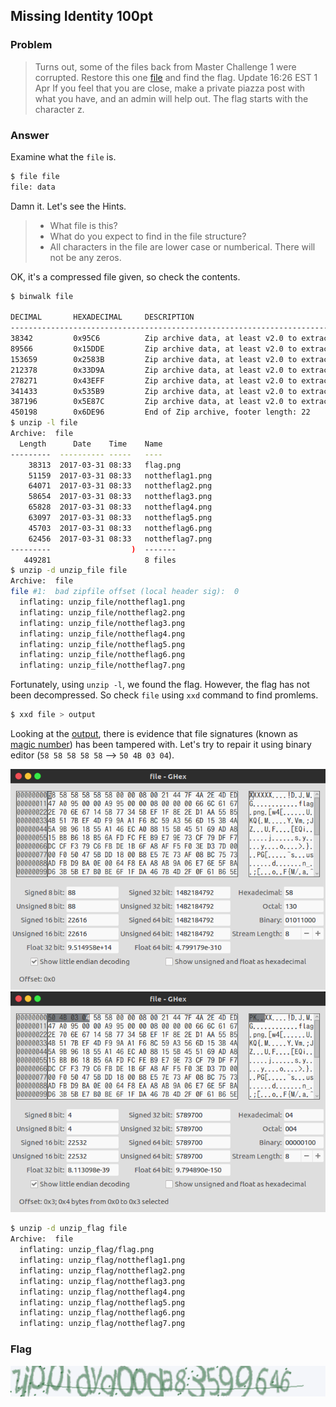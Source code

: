 <!-- This markdown file is writeup template. -->

## Missing Identity 100pt

### Problem
> Turns out, some of the files back from Master Challenge 1 were corrupted. Restore this one [file](https://webshell2017.picoctf.com/static/2b92f792615f667179c849b8f69c4a0b/file) and find the flag. Update 16:26 EST 1 Apr If you feel that you are close, make a private piazza post with what you have, and an admin will help out. The flag starts with the character z.

### Answer
Examine what the `file` is.

```bash
$ file file
file: data
```

Damn it. Let's see the Hints.

> - What file is this?
> - What do you expect to find in the file structure?
> - All characters in the file are lower case or numberical. There will not be any zeros.

OK, it's a compressed file given, so check the contents.

```bash
$ binwalk file

DECIMAL       HEXADECIMAL     DESCRIPTION
--------------------------------------------------------------------------------
38342         0x95C6          Zip archive data, at least v2.0 to extract, compressed size: 51179, uncompressed size: 51159, name: nottheflag1.png
89566         0x15DDE         Zip archive data, at least v2.0 to extract, compressed size: 64048, uncompressed size: 64071, name: nottheflag2.png
153659        0x2583B         Zip archive data, at least v2.0 to extract, compressed size: 58674, uncompressed size: 58654, name: nottheflag3.png
212378        0x33D9A         Zip archive data, at least v2.0 to extract, compressed size: 65848, uncompressed size: 65828, name: nottheflag4.png
278271        0x43EFF         Zip archive data, at least v2.0 to extract, compressed size: 63117, uncompressed size: 63097, name: nottheflag5.png
341433        0x535B9         Zip archive data, at least v2.0 to extract, compressed size: 45718, uncompressed size: 45703, name: nottheflag6.png
387196        0x5E87C         Zip archive data, at least v2.0 to extract, compressed size: 62476, uncompressed size: 62456, name: nottheflag7.png
450198        0x6DE96         End of Zip archive, footer length: 22
$ unzip -l file
Archive:  file
  Length      Date    Time    Name
---------  ---------- -----   ----
    38313  2017-03-31 08:33   flag.png
    51159  2017-03-31 08:33   nottheflag1.png
    64071  2017-03-31 08:33   nottheflag2.png
    58654  2017-03-31 08:33   nottheflag3.png
    65828  2017-03-31 08:33   nottheflag4.png
    63097  2017-03-31 08:33   nottheflag5.png
    45703  2017-03-31 08:33   nottheflag6.png
    62456  2017-03-31 08:33   nottheflag7.png
---------                  )  -------
   449281                     8 files
$ unzip -d unzip_file file
Archive:  file
file #1:  bad zipfile offset (local header sig):  0
  inflating: unzip_file/nottheflag1.png  
  inflating: unzip_file/nottheflag2.png  
  inflating: unzip_file/nottheflag3.png  
  inflating: unzip_file/nottheflag4.png  
  inflating: unzip_file/nottheflag5.png  
  inflating: unzip_file/nottheflag6.png  
  inflating: unzip_file/nottheflag7.png  
```

Fortunately, using `unzip -l`, we found the flag. However, the flag has not been decompressed. So check `file` using `xxd` command to find promlems.

```bash
$ xxd file > output
```
Looking at the [output](output), there is evidence that file signatures (known as [magic number](http://www.astro.keele.ac.uk/oldusers/rno/Computing/File_magic.html)) has been tampered with. Let's try to repair it using binary editor (`58 58 58 58 58` --> `50 4B 03 04`).

![shot01](Screenshot01.png)
![shot02](Screenshot02.png)

```bash
$ unzip -d unzip_flag file
Archive:  file
  inflating: unzip_flag/flag.png     
  inflating: unzip_flag/nottheflag1.png  
  inflating: unzip_flag/nottheflag2.png  
  inflating: unzip_flag/nottheflag3.png  
  inflating: unzip_flag/nottheflag4.png  
  inflating: unzip_flag/nottheflag5.png  
  inflating: unzip_flag/nottheflag6.png  
  inflating: unzip_flag/nottheflag7.png  
```
### Flag
![flag](unzip_flag/flag.png)
